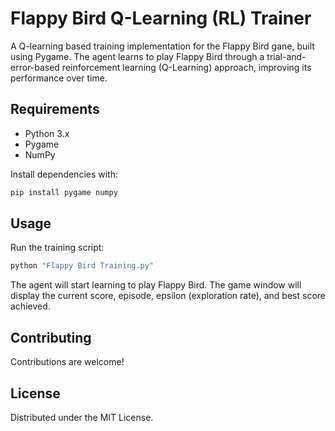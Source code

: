 # Flappy Bird Q-Learning (RL) Trainer

A Q-learning based training implementation for the Flappy Bird gane, built using Pygame. The agent learns to play Flappy Bird through a trial-and-error-based reinforcement learning (Q-Learning) approach, improving its performance over time.

## Requirements

- Python 3.x
- Pygame
- NumPy

Install dependencies with:
```bash
pip install pygame numpy
```

## Usage

Run the training script:
```bash
python "Flappy Bird Training.py"
```

The agent will start learning to play Flappy Bird. The game window will display the current score, episode, epsilon (exploration rate), and best score achieved.

## Contributing

Contributions are welcome!

## License

Distributed under the MIT License.
